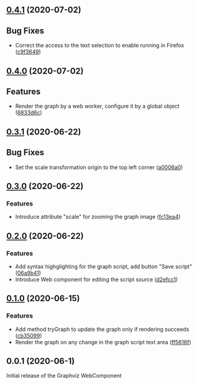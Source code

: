 ## [0.4.1](https://github.com/prantlf/graphviz-webcomponent/compare/v0.4.0...v0.4.1) (2020-07-02)

## Bug Fixes

* Correct the access to the text selection to enable running in Firefox ([c9f3649](https://github.com/prantlf/graphviz-webcomponent/commit/c9f3649e7fd30b59da14ba094cc46a3c01f9c6b1))

## [0.4.0](https://github.com/prantlf/graphviz-webcomponent/compare/v0.3.1...v0.4.0) (2020-07-02)

## Features

* Render the graph by a web worker, configure it by a global object ([6833d6c](https://github.com/prantlf/graphviz-webcomponent/commit/6833d6c66308c44197c19a6bfb6a062dd0f6556d))

## [0.3.1](https://github.com/prantlf/graphviz-webcomponent/compare/v0.3.0...v0.3.1) (2020-06-22)

## Bug Fixes

* Set the scale transformation origin to the top left corner ([a0006a0](https://github.com/prantlf/graphviz-webcomponent/commit/a0006a01e960c380d6e6602c441fce2ccef15e81))

## [0.3.0](https://github.com/prantlf/graphviz-webcomponent/compare/v0.2.0...v0.3.0) (2020-06-22)

### Features

* Introduce attribute "scale" for zooming the graph image ([fc13ea4](https://github.com/prantlf/graphviz-webcomponent/commit/fc13ea40d8ef74aa36b630c0b0bf6a34fa7baed4))

## [0.2.0](https://github.com/prantlf/graphviz-webcomponent/compare/v0.1.0...v0.2.0) (2020-06-22)

### Features

* Add syntax highglighting for the graph script, add button "Save script" ([06a9b41](https://github.com/prantlf/graphviz-webcomponent/commit/06a9b41c368cc9cba5a8f1ed5780f34693ac0993))
* Introduce Web component for editing the script source ([d2efcc1](https://github.com/prantlf/graphviz-webcomponent/commit/d2efcc1f574013ebac9e831a6331f92d503fc312))

## [0.1.0](https://github.com/prantlf/graphviz-webcomponent/compare/v0.0.1...v0.1.0) (2020-06-15)

### Features

* Add method tryGraph to update the graph only if rendering succeeds ([cb35099](https://github.com/prantlf/graphviz-webcomponent/commit/cb35099824ec62512883fcc5f977ab9a5f86bdbc))
* Render the graph on any change in the graph script text area ([ff5616f](https://github.com/prantlf/graphviz-webcomponent/commit/ff5616f9f726cee02c104eec6f1536754457b00c))

## 0.0.1 (2020-06-1)

Initial release of the Graphviz WebComponent
